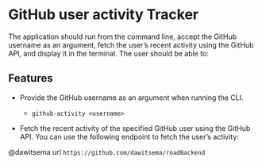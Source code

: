 # GitHub user activity Tracker

The application should run from the command line, accept the GitHub username as an argument, fetch the user’s recent activity using the GitHub API, and display it in the terminal. The user should be able to:

## Features
- Provide the GitHub username as an argument when running the CLI.
    - ```github-activity <username>```

- Fetch the recent activity of the specified GitHub user using the GitHub API. You can use the following endpoint to fetch the user’s activity:


@dawitsema url ```https://github.com/dawitsema/roadBackend```